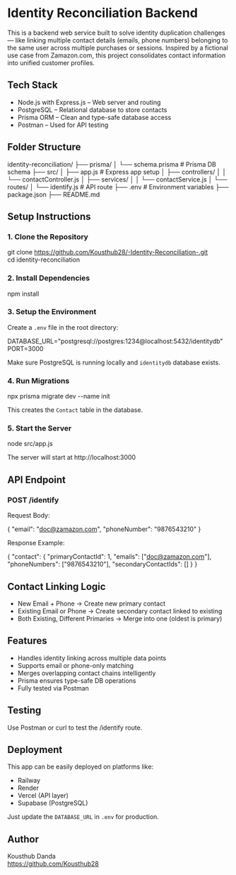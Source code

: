 # Identity Reconciliation Backend

This is a backend web service built to solve identity duplication challenges — like linking multiple contact details (emails, phone numbers) belonging to the same user across multiple purchases or sessions. Inspired by a fictional use case from Zamazon.com, this project consolidates contact information into unified customer profiles.

## Tech Stack

- Node.js with Express.js – Web server and routing  
- PostgreSQL – Relational database to store contacts  
- Prisma ORM – Clean and type-safe database access  
- Postman – Used for API testing

## Folder Structure

identity-reconciliation/
├── prisma/
│   └── schema.prisma     # Prisma DB schema
├── src/
│   ├── app.js            # Express app setup
│   ├── controllers/
│   │   └── contactController.js
│   ├── services/
│   │   └── contactService.js
│   └── routes/
│       └── identify.js   # API route
├── .env                  # Environment variables
├── package.json
├── README.md

## Setup Instructions

### 1. Clone the Repository

git clone https://github.com/Kousthub28/-Identity-Reconciliation-.git  
cd identity-reconciliation

### 2. Install Dependencies

npm install

### 3. Setup the Environment

Create a `.env` file in the root directory:

DATABASE_URL="postgresql://postgres:1234@localhost:5432/identitydb"  
PORT=3000

Make sure PostgreSQL is running locally and `identitydb` database exists.

### 4. Run Migrations

npx prisma migrate dev --name init

This creates the `Contact` table in the database.

### 5. Start the Server

node src/app.js

The server will start at http://localhost:3000

## API Endpoint

### POST /identify

Request Body:

{
  "email": "doc@zamazon.com",
  "phoneNumber": "9876543210"
}

Response Example:

{
  "contact": {
    "primaryContactId": 1,
    "emails": ["doc@zamazon.com"],
    "phoneNumbers": ["9876543210"],
    "secondaryContactIds": []
  }
}

## Contact Linking Logic

- New Email + Phone → Create new primary contact  
- Existing Email or Phone → Create secondary contact linked to existing  
- Both Existing, Different Primaries → Merge into one (oldest is primary)

## Features

- Handles identity linking across multiple data points  
- Supports email or phone-only matching  
- Merges overlapping contact chains intelligently  
- Prisma ensures type-safe DB operations  
- Fully tested via Postman

## Testing

Use Postman or curl to test the /identify route.

## Deployment

This app can be easily deployed on platforms like:
- Railway
- Render
- Vercel (API layer)
- Supabase (PostgreSQL)

Just update the `DATABASE_URL` in `.env` for production.

## Author

Kousthub Danda  
https://github.com/Kousthub28

